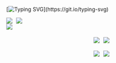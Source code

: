 
[![Typing SVG](https://readme-typing-svg.demolab.com?font=Inter&weight=600&size=22&pause=800&color=FFFFFF&repeat=false&width=435&lines=Hi+there%F0%9F%91%8B+I'm+Daniel.;Welcome+to+my+Github!)](https://git.io/typing-svg)

<!-- Badges Section -->
<div style="display: flex; align-items: center;">
  <img src="https://img.shields.io/badge/Systems%20Developer-4c566a?style=flat-square&logoColor=white" style="margin-right: 10px;">
  <img src="https://komarev.com/ghpvc/?username=daniel-akproh&color=blue">
</div>

<!-- GitHub Summary Card -->
<div style="margin-bottom: 20px;">
  <img src="https://github-profile-summary-cards.vercel.app/api/cards/profile-details?username=daniel-akproh&theme=nord_dark">
</div>

<!-- Repo and Commit Cards -->
<div style="display: flex; gap: 10px; justify-content: center; margin-bottom: 20px;">
  <img src="https://github-profile-summary-cards.vercel.app/api/cards/repos-per-language?username=daniel-akproh&theme=nord_dark">
  <img src="https://github-profile-summary-cards.vercel.app/api/cards/most-commit-language?username=daniel-akproh&theme=nord_dark">
</div>

<!-- GitHub Stats and Productive Time -->
<div style="display: flex; gap: 10px; justify-content: center;">
  <img src="http://github-profile-summary-cards.vercel.app/api/cards/stats?username=daniel-akproh&theme=nord_dark">
  <img src="http://github-profile-summary-cards.vercel.app/api/cards/productive-time?username=daniel-akproh&theme=nord_dark&utcOffset=-5">
</div>



